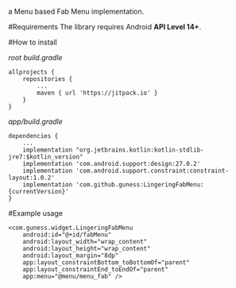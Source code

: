 a Menu based Fab Menu implementation.

#Requirements
The library requires Android **API Level 14+**.

#How to install

*root build.gradle*

    allprojects {
        repositories {
            ...
            maven { url 'https://jitpack.io' }
        }
    }

*app/build.gradle*

    dependencies {
        ...
        implementation "org.jetbrains.kotlin:kotlin-stdlib-jre7:$kotlin_version"
        implementation 'com.android.support:design:27.0.2'
        implementation 'com.android.support.constraint:constraint-layout:1.0.2'
        implementation 'com.github.guness:LingeringFabMenu:{currentVersion}'
    }

#Example usage

    <com.guness.widget.LingeringFabMenu
        android:id="@+id/fabMenu"
        android:layout_width="wrap_content"
        android:layout_height="wrap_content"
        android:layout_margin="8dp"
        app:layout_constraintBottom_toBottomOf="parent"
        app:layout_constraintEnd_toEndOf="parent"
        app:menu="@menu/menu_fab" />